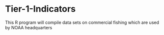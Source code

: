 # Tier-1-Indicators
This R program will compile data sets on commercial fishing which are used by NOAA headquarters 
